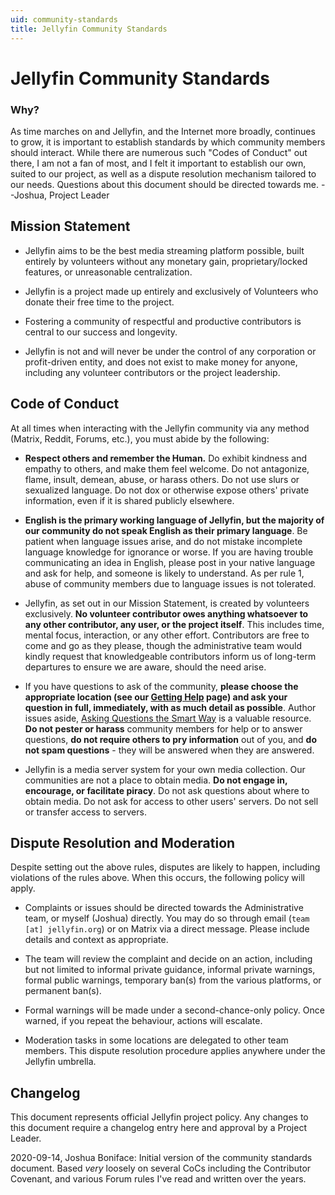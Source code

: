 ```yaml
---
uid: community-standards
title: Jellyfin Community Standards
---
```


# Jellyfin Community Standards

### Why?

As time marches on and Jellyfin, and the Internet more broadly, continues to grow, it is important to establish standards by which community members should interact. While there are numerous such "Codes of Conduct" out there, I am not a fan of most, and I felt it important to establish our own, suited to our project, as well as a dispute resolution mechanism tailored to our needs. Questions about this document should be directed towards me. --Joshua, Project Leader

## Mission Statement

* Jellyfin aims to be the best media streaming platform possible, built entirely by volunteers without any monetary gain, proprietary/locked features, or unreasonable centralization.

* Jellyfin is a project made up entirely and exclusively of Volunteers who donate their free time to the project.

* Fostering a community of respectful and productive contributors is central to our success and longevity.

* Jellyfin is not and will never be under the control of any corporation or profit-driven entity, and does not exist to make money for anyone, including any volunteer contributors or the project leadership.

## Code of Conduct

At all times when interacting with the Jellyfin community via any method (Matrix, Reddit, Forums, etc.), you must abide by the following:

* **Respect others and remember the Human.** Do exhibit kindness and empathy to others, and make them feel welcome. Do not antagonize, flame, insult, demean, abuse, or harass others. Do not use slurs or sexualized language. Do not dox or otherwise expose others' private information, even if it is shared publicly elsewhere.

* **English is the primary working language of Jellyfin, but the majority of our community do not speak English as their primary language**. Be patient when language issues arise, and do not mistake incomplete language knowledge for ignorance or worse. If you are having trouble communicating an idea in English, please post in your native language and ask for help, and someone is likely to understand. As per rule 1, abuse of community members due to language issues is not tolerated.

* Jellyfin, as set out in our Mission Statement, is created by volunteers exclusively. **No volunteer contributor owes anything whatsoever to any other contributor, any user, or the project itself**. This includes time, mental focus, interaction, or any other effort. Contributors are free to come and go as they please, though the administrative team would kindly request that knowledgeable contributors inform us of long-term departures to ensure we are aware, should the need arise.

* If you have questions to ask of the community, **please choose the appropriate location (see our [Getting Help](xref:getting-help) page) and ask your question in full, immediately, with as much detail as possible**. Author issues aside, [Asking Questions the Smart Way](http://www.catb.org/~esr/faqs/smart-questions.html) is a valuable resource. **Do not pester or harass** community members for help or to answer questions, **do not require others to pry information** out of you, and **do not spam questions** - they will be answered when they are answered.

* Jellyfin is a media server system for your own media collection. Our communities are not a place to obtain media. **Do not engage in, encourage, or facilitate piracy**. Do not ask questions about where to obtain media. Do not ask for access to other users' servers. Do not sell or transfer access to servers. 

## Dispute Resolution and Moderation

Despite setting out the above rules, disputes are likely to happen, including violations of the rules above. When this occurs, the following policy will apply.

* Complaints or issues should be directed towards the Administrative team, or myself (Joshua) directly. You may do so through email (`team [at] jellyfin.org`) or on Matrix via a direct message. Please include details and context as appropriate.

* The team will review the complaint and decide on an action, including but not limited to informal private guidance, informal private warnings, formal public warnings, temporary ban(s) from the various platforms, or permanent ban(s).

* Formal warnings will be made under a second-chance-only policy. Once warned, if you repeat the behaviour, actions will escalate.

* Moderation tasks in some locations are delegated to other team members. This dispute resolution procedure applies anywhere under the Jellyfin umbrella.

## Changelog

This document represents official Jellyfin project policy. Any changes to this document require a changelog entry here and approval by a Project Leader.

2020-09-14, Joshua Boniface: Initial version of the community standards document. Based *very* loosely on several CoCs including the Contributor Covenant, and various Forum rules I've read and written over the years.
